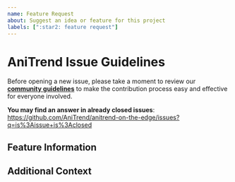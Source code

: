 ```yaml
---
name: Feature Request
about: Suggest an idea or feature for this project
labels: [":star2: feature request"]
---
```


# AniTrend Issue Guidelines

Before opening a new issue, please take a moment to review our [**community guidelines**](https://github.com/AniTrend/anitrend-on-the-edge/blob/dev/CONTRIBUTING.md) to make the contribution process easy and effective for everyone involved.

**You may find an answer in already closed issues**:
https://github.com/AniTrend/anitrend-on-the-edge/issues?q=is%3Aissue+is%3Aclosed


## Feature Information
<!-- Is your feature request related to a problem? Please describe and be concise. -->


## Additional Context
<!-- 
Any other information you might want to share, or that doesn't fit into any of the above headings.
If not please remove this section
-->
